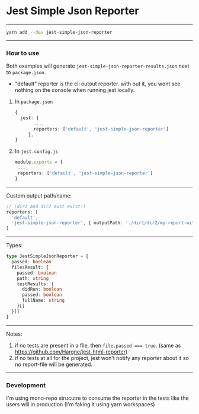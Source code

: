 # Jest Simple Json Reporter

---

```bash
yarn add --dev jest-simple-json-reporter
```

---

### How to use

Both examples will generate `jest-simple-json-reporter-results.json` next to `package.json`.

- "default" reporter is the cli outout reporter. with out it, you wont see nothing on the console when running jest locally.

1. In `package.json`

   ```typescript
   {
     jest: {
          ...,
          reporters: ['default', 'jest-simple-json-reporter']
        },
   }
   ```

2. In `jest.config.js`

   ```typescript
   module.exports = {
    ...,
    reporters: ['default', 'jest-simple-json-reporter']
   }
   ```

---

Custom output path/name:

```typescript
// (dir1 and dir2 must exist!)
reporters: [
  'default',
  'jest-simple-json-reporter', { outputPath: './dir1/dir2/my-report-with-custom-name.json' }],
]
```

---

Types:

```typescript
type JestSimpleJsonReporter = {
  passed: boolean
  filesResult: {
    passed: boolean
    path: string
    testResults: {
      didRun: boolean
      passed: boolean
      fullName: string
    }[]
  }[]
}
```

---

Notes:

1. if no tests are present in a file, then `file.passed === true`. (same as https://github.com/Hargne/jest-html-reporter)
2. if no tests at all for the project, jest won't notify any reporter about it so no report-file will be generated.

---

### Development

I'm using mono-repo strucutre to consume the reporter in the tests like the users will in production (I'm faking it using yarn workspaces)
